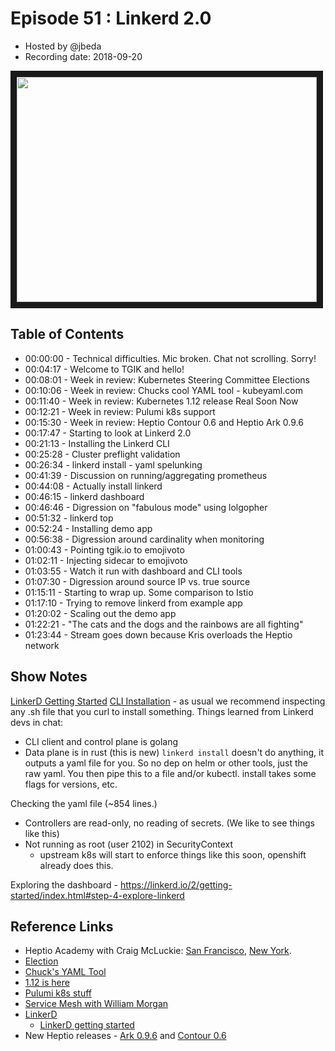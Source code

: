 # Episode 51 : Linkerd 2.0

- Hosted by @jbeda
- Recording date: 2018-09-20

<!--- Thumbnailed embed of the video, n8Xo_ghCIOSY is the video id from the youtube url --->

<a href="https://www.youtube.com/watch?v=1dXJ34-KLe8
" target="_blank"><img src="http://img.youtube.com/vi/1dXJ34-KLe8/hqdefault.jpg" width="480" height="360" border="10" /></a>

## Table of Contents

- 00:00:00 - Technical difficulties. Mic broken. Chat not scrolling. Sorry!
- 00:04:17 - Welcome to TGIK and hello!
- 00:08:01 - Week in review: Kubernetes Steering Committee Elections
- 00:10:06 - Week in review: Chucks cool YAML tool - kubeyaml.com
- 00:11:40 - Week in review: Kubernetes 1.12 release Real Soon Now
- 00:12:21 - Week in review: Pulumi k8s support
- 00:15:30 - Week in review: Heptio Contour 0.6 and Heptio Ark 0.9.6
- 00:17:47 - Starting to look at Linkerd 2.0
- 00:21:13 - Installing the Linkerd CLI
- 00:25:28 - Cluster preflight validation
- 00:26:34 - linkerd install - yaml spelunking
- 00:41:39 - Discussion on running/aggregating prometheus
- 00:44:08 - Actually install linkerd
- 00:46:15 - linkerd dashboard
- 00:46:46 - Digression on "fabulous mode" using lolgopher
- 00:51:32 - linkerd top
- 00:52:24 - Installing demo app
- 00:56:38 - Digression around cardinality when monitoring
- 01:00:43 - Pointing tgik.io to emojivoto
- 01:02:11 - Injecting sidecar to emojivoto
- 01:03:55 - Watch it run with dashboard and CLI tools
- 01:07:30 - Digression around source IP vs. true source
- 01:15:11 - Starting to wrap up. Some comparison to Istio
- 01:17:10 - Trying to remove linkerd from example app
- 01:20:02 - Scaling out the demo app
- 01:22:21 - "The cats and the dogs and the rainbows are all fighting"
- 01:23:44 - Stream goes down because Kris overloads the Heptio network

## Show Notes

[LinkerD Getting Started](https://linkerd.io/2/getting-started/index.html)
[CLI Installation](https://linkerd.io/2/getting-started/#step-1-install-the-cli) - as usual we recommend inspecting any .sh file that you curl to install something.
Things learned from Linkerd devs in chat:
 - CLI client and control plane is golang
 - Data plane is in rust (this is new)
`linkerd install` doesn't do anything, it outputs a yaml file for you. So no dep on helm or other tools, just the raw yaml. You then pipe this to a file and/or kubectl. install takes some flags for versions, etc.

Checking the yaml file (~854 lines.)
- Controllers are read-only, no reading of secrets. (We like to see things like this)
- Not running as root (user 2102) in SecurityContext
    - upstream k8s will start to enforce things like this soon, openshift already does this.

Exploring the dashboard - https://linkerd.io/2/getting-started/index.html#step-4-explore-linkerd

## Reference Links

* Heptio Academy with Craig McLuckie: [San Francisco](https://www.eventbrite.com/e/heptio-academy-hands-on-kubernetes-training-in-san-francisco-tickets-49439435683), [New York](https://www.eventbrite.com/e/heptio-academy-hands-on-kubernetes-training-in-new-york-tickets-49439430668).
* [Election](https://groups.google.com/forum/?utm_medium=email&utm_source=footer#!msg/kubernetes-dev/0gEdp_xdzEI/214wEaVbCgAJ)
* [Chuck's YAML Tool](https://kubeyaml.com/)
* [1.12 is here](https://github.com/kubernetes/sig-release/blob/master/releases/release-1.12/README.md)
* [Pulumi k8s stuff](https://info.pulumi.com/press-release/pulumi-cloud-native-sdk-delivers-cloud-native-infrastructure-as-code-for-kubernetes)
* [Service Mesh with William Morgan](https://softwareengineeringdaily.com/2017/06/26/service-mesh-with-william-morgan/)
* [LinkerD](https://kubernetes.io/blog/2018/09/18/hands-on-with-linkerd-2.0/)
  * [LinkerD getting started](https://linkerd.io/2/getting-started/)
* New Heptio releases - [Ark 0.9.6](https://github.com/heptio/ark/releases) and [Contour 0.6](https://github.com/heptio/contour/releases)
